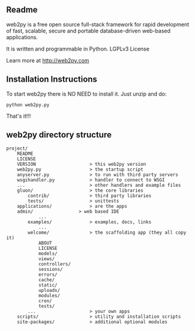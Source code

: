 ## Readme

web2py is a free open source full-stack framework for rapid development of fast, scalable, secure and portable database-driven web-based applications. 

It is written and programmable in Python. LGPLv3 License

Learn more at http://web2py.com

## Installation Instructions

To start web2py there is NO NEED to install it. Just unzip and do:

    python web2py.py

That's it!!!

## web2py directory structure

    project/
        README
        LICENSE
        VERSION                    > this web2py version
        web2py.py                  > the startup script
        anyserver.py               > to run with third party servers
        wsgihandler.py             > handler to connect to WSGI
        ...                        > other handlers and example files
        gluon/                     > the core libraries
            contrib/               > third party libraries
            tests/                 > unittests
        applications/              > are the apps
	    admin/                 > web based IDE
                ...
            examples/              > examples, docs, links
                ...
            welcome/               > the scaffolding app (they all copy it)
                ABOUT
                LICENSE
                models/
                views/
                controllers/
                sessions/
                errors/
                cache/
                static/
                uploads/
                modules/
                cron/
                tests/
            ...                    > your own apps
        scripts/                   > utility and installation scripts
        site-packages/             > additional optional modules
